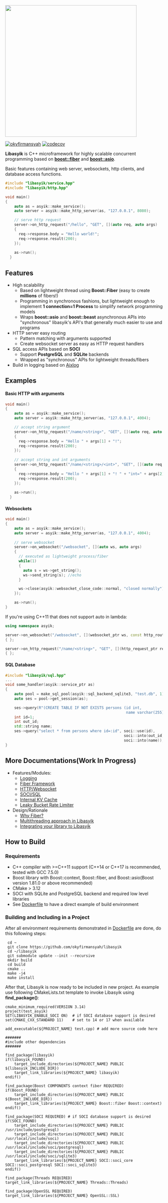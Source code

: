 <img src="docs/libasyik.png" width=420>

[![okyfirmansyah](https://circleci.com/gh/okyfirmansyah/libasyik.svg?style=shield)](<LINK>) [![codecov](https://codecov.io/gh/okyfirmansyah/libasyik/branch/master/graph/badge.svg)](https://codecov.io/gh/okyfirmansyah/libasyik)

**Libasyik** is C++ microframework for highly scalable concurrent programming based on [**boost::fiber**](https://www.boost.org/doc/libs/1_73_0/libs/fiber/doc/html/index.html) and [**boost::asio**](https://www.boost.org/doc/libs/1_73_0/doc/html/boost_asio.html). 

Basic features containing web server, websockets, http clients, and database access functions.

```c++
#include "libasyik/service.hpp"
#include "libasyik/http.hpp"

void main()
{
    auto as = asyik::make_service();
    auto server = asyik::make_http_server(as, "127.0.0.1", 8080);

    // serve http request
    server->on_http_request("/hello", "GET", [](auto req, auto args)
    {
      req->response.body = "Hello world!";
      req->response.result(200);
    });
    
    as->run();
  }
```

## Features

 - High scalability
   - Based on lightweight thread using **Boost::Fiber** (easy to create **millions** of fibers!)
   - Programming in synchronous fashions, but lightweight enough to implement **1 connection=1 Process** to simplify network programming models
   - Wraps **boost::asio** and **boost::beast** asynchronous APIs into "synchronous" libasyik's API's that generally much easier to use and programs
 - HTTP server easy routing
   - Pattern matching with arguments supported
   - Create websocket server as easy as HTTP request handlers
 - SQL access APIs based on **SOCI**
   - Support **PostgreSQL** and **SQLite** backends
   - Wrapped as "synchronous" APIs for lightweight threads/fibers
 - Build in logging based on [Aixlog](https://github.com/badaix/aixlog)
   
## Examples

#### Basic HTTP with arguments
```c++
void main()
{
    auto as = asyik::make_service();
    auto server = asyik::make_http_server(as, "127.0.0.1", 4004);

    // accept string argument
    server->on_http_request("/name/<string>", "GET", [](auto req, auto args)
    {
      req->response.body = "Hello " + args[1] + "!";
      req->response.result(200);
    });
    
    // accept string and int arguments
    server->on_http_request("/name/<string>/<int>", "GET", [](auto req, auto args)
    {
      req->response.body = "Hello " + args[1] + "! " + "int=" + args[2];
      req->response.result(200);
    });
    
    as->run();
  }
```


#### Websockets
```c++
void main()
{
    auto as = asyik::make_service();
    auto server = asyik::make_http_server(as, "127.0.0.1", 4004);
    
    // serve websocket
    server->on_websocket("/websocket", [](auto ws, auto args) 
    { 
      // executed as lightweight process/fiber
      while(1)
      {
        auto s = ws->get_string(); 
        ws->send_string(s); //echo
      }

      ws->close(asyik::websocket_close_code::normal, "closed normally");
    });

    as->run();
}
```

If you're using C++11 that does not support auto in lambda:
```c++
using namespace asyik;

server->on_websocket("/websocket", [](websocket_ptr ws, const http_route_args& args) 
{ };

server->on_http_request("/name/<string>", "GET", [](http_request_ptr req, const http_route_args& args)
{ };
```

#### SQL Database
```c++
#include "libasyik/sql.hpp"
...
void some_handler(asyik::service_ptr as)
{
    auto pool = make_sql_pool(asyik::sql_backend_sqlite3, "test.db", 1);
    auto ses = pool->get_session(as);

    ses->query(R"(CREATE TABLE IF NOT EXISTS persons (id int,
                                                      name varchar(255));)");
    int id=1;
    int out_id;
    std::string name;
    ses->query("select * from persons where id=:id", soci::use(id), 
                                                     soci::into(out_id),
                                                     soci::into(name));
}
```

## More Documentations(Work In Progress)
 - Features/Modules:
   - [Logging](docs/logging.md)
   - [Fiber Framework](docs/service.md)
   - [HTTP/Websocket](docs/http.md)
   - [SOCI/SQL](docs/sql.md)
   - [Internal KV Cache](docs/cache.md)
   - [Leaky Bucket Rate Limiter](docs/rate_limit.md)
 - Design/Rationale
   - [Why Fiber?](docs/why.md)
   - [Multithreading approach in Libasyik ](docs/designs.md)
   - [Integrating your library to Libasyik](docs/integration.md)
 
 
## How to Build

### Requirements

 - C++ compiler with >=C++11 support (C++14 or C++17 is recommended, tested with GCC 7.5.0)
 - Boost library with Boost::context, Boost::fiber, and Boost::asio(Boost version 1.81.0 or above recommended)
 - CMake > 3.12
 - SOCI with SQLite and PostgreSQL backend and required low level libraries
 - See [Dockerfile](Dockerfile) to have a direct example of build environment

### Building and Including in a Project

After all environment requirements demonstrated in [Dockerfile](Dockerfile) are done, do this following steps:

```
 cd ~
 git clone https://github.com/okyfirmansyah/libasyik
 cd ~/libasyik
 git submodule update --init --recursive
 mkdir build
 cd build
 cmake ..
 make -j4
 make install
```
After that, Libasyik is now ready to be included in new project.
As example use following CMakeLists.txt template to invoke Libasyik using **find_package()**:
```
cmake_minimum_required(VERSION 3.14)
project(test_asyik)
SET(LIBASYIK_ENABLE_SOCI ON)  # if SOCI database support is desired
set(CMAKE_CXX_STANDARD 11)    # set to 14 or 17 when available

add_executable(${PROJECT_NAME} test.cpp) # add more source code here

#######
#include other dependencies
#######

find_package(libasyik)
if(libasyik_FOUND)
    target_include_directories(${PROJECT_NAME} PUBLIC ${libasyik_INCLUDE_DIR})
    target_link_libraries(${PROJECT_NAME} libasyik)
endif()

find_package(Boost COMPONENTS context fiber REQUIRED)
if(Boost_FOUND)
    target_include_directories(${PROJECT_NAME} PUBLIC ${Boost_INCLUDE_DIR})
    target_link_libraries(${PROJECT_NAME} Boost::fiber Boost::context)
endif()

find_package(SOCI REQUIRED) # if SOCI database support is desired
if(SOCI_FOUND)
    target_include_directories(${PROJECT_NAME} PUBLIC /usr/include/postgresql)
    target_include_directories(${PROJECT_NAME} PUBLIC /usr/local/include/soci)
    target_include_directories(${PROJECT_NAME} PUBLIC /usr/local/include/soci/postgresql)
    target_include_directories(${PROJECT_NAME} PUBLIC /usr/local/include/soci/sqlite3)
    target_link_libraries(${PROJECT_NAME} SOCI::soci_core SOCI::soci_postgresql SOCI::soci_sqlite3)
endif()

find_package(Threads REQUIRED)
target_link_libraries(${PROJECT_NAME} Threads::Threads)

find_package(OpenSSL REQUIRED)
target_link_libraries(${PROJECT_NAME} OpenSSL::SSL)
```
